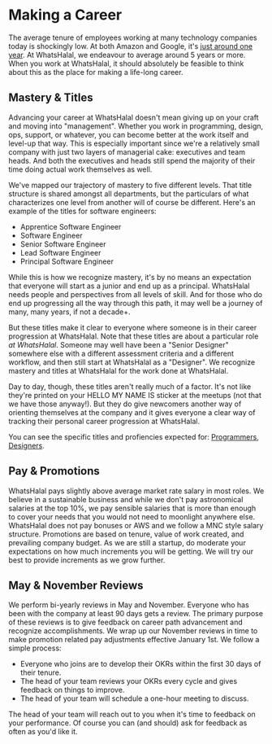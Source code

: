 # Making a Career

The average tenure of employees working at many technology companies today is shockingly low. At both Amazon and Google, it's [just around one year](http://www.techrepublic.com/blog/career-management/tech-companies-have-highest-turnover-rate/). At WhatsHalal, we endeavour to average around 5 years or more. When you work at WhatsHalal, it should absolutely be feasible to think about this as the place for making a life-long career.

## Mastery & Titles

Advancing your career at WhatsHalal doesn't mean giving up on your craft and moving into "management". Whether you work in programming, design, ops, support, or whatever, you can become better at the work itself and level-up that way. This is especially important since we're a relatively small company with just two layers of managerial cake: executives and team heads. And both the executives and heads still spend the majority of their time doing actual work themselves as well.

We've mapped our trajectory of mastery to five different levels. That title structure is shared amongst all departments, but the particulars of what characterizes one level from another will of course be different. Here's an example of the titles for software engineers:

* Apprentice Software Engineer
* Software Engineer
* Senior Software Engineer
* Lead Software Engineer
* Principal Software Engineer

While this is how we recognize mastery, it's by no means an expectation that everyone will start as a junior and end up as a principal. WhatsHalal needs people and perspectives from all levels of skill. And for those who do end up progressing all the way through this path, it may well be a journey of many, many years, if not a decade+.

But these titles make it clear to everyone where someone is in their career progression at WhatsHalal. Note that these titles are about a particular role _at WhatsHalal_. Someone may well have been a "Senior Designer" somewhere else with a different assessment criteria and a different workflow, and then still start at WhatsHalal as a "Designer". We recognize mastery and titles at WhatsHalal for the work done at WhatsHalal.

Day to day, though, these titles aren't really much of a factor. It's not like they're printed on your HELLO MY NAME IS sticker at the meetups (not that we have those anyway!). But they do give newcomers another way of orienting themselves at the company and it gives everyone a clear way of tracking their personal career progression at WhatsHalal.

You can see the specific titles and profiencies expected for: [Programmers](https://github.com/whatshalal/handbook/blob/master/titles-for-programmers.md), [Designers](https://github.com/whatshalal/handbook/blob/master/titles-for-designers.md).

## Pay & Promotions

WhatsHalal pays slightly above average market rate salary in most roles. We believe in a sustainable business and while we don't pay astronomical salaries at the top 10%, we pay sensible salaries that is more than enough to cover your needs that you would not need to moonlight anywhere else. WhatsHalal does not pay bonuses or AWS and we follow a MNC style salary structure. Promotions are based on tenure, value of work created, and prevailing company budget. As we are still a startup, do moderate your expectations on how much increments you will be getting. We will try our best to provide increments as we grow further.

## May & November Reviews

We perform bi-yearly reviews in May and November. Everyone who has been with the company at least 90 days gets a review.  The primary purpose of these reviews is to give feedback on career path advancement and recognize accomplishments. We wrap up our November reviews in time to make promotion related pay adjustments effective January 1st. We follow a simple process:

* Everyone who joins are to develop their OKRs within the first 30 days of their tenure.
* The head of your team reviews your OKRs every cycle and gives feedback on things to improve.
* The head of your team will schedule a one-hour meeting to discuss.

The head of your team will reach out to you when it's time to feedback on your performance. Of course you can (and should) ask for feedback as often as you'd like it.
